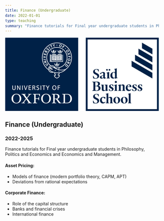 ```yaml
---
title: Finance (Undergraduate)
date: 2022-01-01
type: teaching
summary: "Finance tutorials for Final year undergraduate students in Philosophy, Politics and Economics and Economics and Management."
---
```


![Finance](featured.jpg)

## Finance (Undergraduate)

### 2022-2025

Finance tutorials for Final year undergraduate students in Philosophy, Politics and Economics and Economics and Management.

#### Asset Pricing:
- Models of finance (modern portfolio theory, CAPM, APT)
- Deviations from rational expectations

#### Corporate Finance:
- Role of the capital structure
- Banks and financial crises
- International finance

